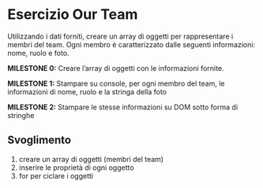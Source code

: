 Esercizio Our Team
===
Utilizzando i dati forniti, creare un array di oggetti per rappresentare i membri del team.
Ogni membro è caratterizzato dalle seguenti informazioni: nome, ruolo e foto.

**MILESTONE 0:**
Creare l’array di oggetti con le informazioni fornite.

**MILESTONE 1:**
Stampare su console, per ogni membro del team, le informazioni di nome, ruolo e la stringa della foto

**MILESTONE 2:**
Stampare le stesse informazioni su DOM sotto forma di stringhe

## Svoglimento

1. creare un array di oggetti (membri del team) 
2. inserire le proprietà di ogni oggetto
3. for per ciclare i oggetti 
